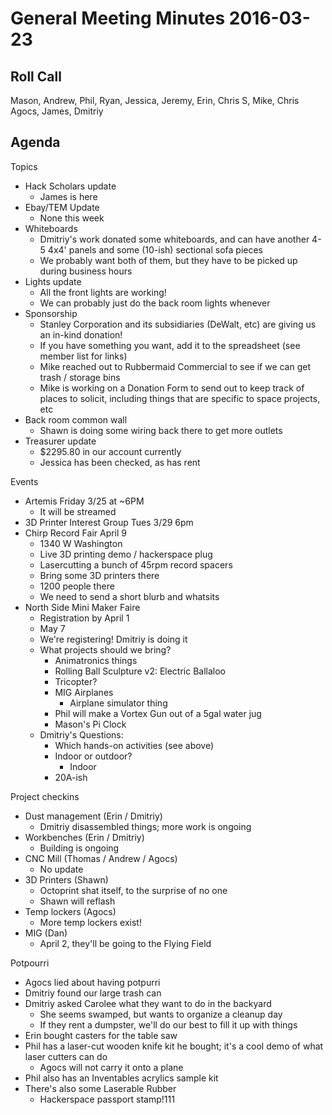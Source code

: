 General Meeting Minutes 2016-03-23
==================================

Roll Call
---------
Mason, Andrew, Phil, Ryan, Jessica, Jeremy, Erin, Chris S, Mike, Chris Agocs, James, Dmitriy

Agenda
------

Topics

- Hack Scholars update
  - James is here
- Ebay/TEM Update
  - None this week
- Whiteboards
  - Dmitriy's work donated some whiteboards, and can have another 4-5 4x4' panels and some (10-ish) sectional sofa pieces
  - We probably want both of them, but they have to be picked up during business hours
- Lights update
  - All the front lights are working!
  - We can probably just do the back room lights whenever
- Sponsorship
  - Stanley Corporation and its subsidiaries (DeWalt, etc) are giving us an in-kind donation!
  - If you have something you want, add it to the spreadsheet (see member list for links)
  - Mike reached out to Rubbermaid Commercial to see if we can get trash / storage bins
  - Mike is working on a Donation Form to send out to keep track of places to solicit, including things that are specific to space projects, etc
- Back room common wall
  - Shawn is doing some wiring back there to get more outlets
- Treasurer update
  - $2295.80 in our account currently
  - Jessica has been checked, as has rent

Events

- Artemis Friday 3/25 at ~6PM
  - It will be streamed
- 3D Printer Interest Group Tues 3/29 6pm
- Chirp Record Fair April 9
  - 1340 W Washington
  - Live 3D printing demo / hackerspace plug
  - Lasercutting a bunch of 45rpm record spacers
  - Bring some 3D printers there
  - 1200 people there
  - We need to send a short blurb and whatsits
- North Side Mini Maker Faire
  - Registration by April 1
  - May 7
  - We're registering! Dmitriy is doing it
  - What projects should we bring?
    - Animatronics things
    - Rolling Ball Sculpture v2: Electric Ballaloo
    - Tricopter?
    - MIG Airplanes
      - Airplane simulator thing
    - Phil will make a Vortex Gun out of a 5gal water jug
    - Mason's Pi Clock
  - Dmitriy's Questions:
    - Which hands-on activities (see above)
    - Indoor or outdoor?
      - Indoor
    - 20A-ish

Project checkins

- Dust management (Erin / Dmitriy)
  - Dmitriy disassembled things; more work is ongoing
- Workbenches (Erin / Dmitriy)
  - Building is ongoing
- CNC Mill (Thomas / Andrew / Agocs)
  - No update
- 3D Printers (Shawn)
  - Octoprint shat itself, to the surprise of no one
  - Shawn will reflash
- Temp lockers (Agocs)
  - More temp lockers exist!
- MIG (Dan)
  - April 2, they'll be going to the Flying Field

Potpourri
- Agocs lied about having potpurri
- Dmitriy found our large trash can
- Dmitriy asked Carolee what they want to do in the backyard
  - She seems swamped, but wants to organize a cleanup day
  - If they rent a dumpster, we'll do our best to fill it up with things
- Erin bought casters for the table saw
- Phil has a laser-cut wooden knife kit he bought; it's a cool demo of what laser cutters can do
  - Agocs will not carry it onto a plane
- Phil also has an Inventables acrylics sample kit
- There's also some Laserable Rubber
  - Hackerspace passport stamp!111

